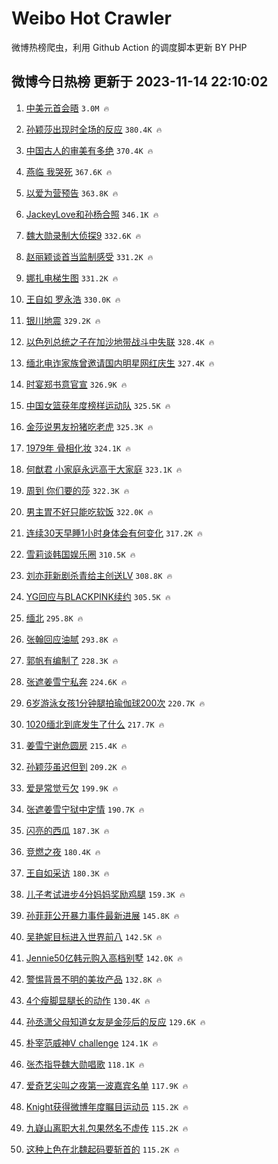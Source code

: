 # Weibo Hot Crawler 



微博热榜爬虫，利用 Github Action 的调度脚本更新 BY PHP 


## 微博今日热榜 更新于 2023-11-14 22:10:02 
1. [中美元首会晤](https://s.weibo.com/weibo?q=%23%E4%B8%AD%E7%BE%8E%E5%85%83%E9%A6%96%E4%BC%9A%E6%99%A4%23&t=31&band_rank=1&Refer=top) `3.0M 🔥` 

1. [孙颖莎出现时全场的反应](https://s.weibo.com/weibo?q=%23%E5%AD%99%E9%A2%96%E8%8E%8E%E5%87%BA%E7%8E%B0%E6%97%B6%E5%85%A8%E5%9C%BA%E7%9A%84%E5%8F%8D%E5%BA%94%23&t=31&band_rank=2&Refer=top) `380.4K 🔥` 

1. [中国古人的审美有多绝](https://s.weibo.com/weibo?q=%23%E4%B8%AD%E5%9B%BD%E5%8F%A4%E4%BA%BA%E7%9A%84%E5%AE%A1%E7%BE%8E%E6%9C%89%E5%A4%9A%E7%BB%9D%23&t=31&band_rank=3&Refer=top) `370.4K 🔥` 

1. [燕临 我哭死](https://s.weibo.com/weibo?q=%E7%87%95%E4%B8%B4%20%E6%88%91%E5%93%AD%E6%AD%BB&t=31&band_rank=4&Refer=top) `367.6K 🔥` 

1. [以爱为营预告](https://s.weibo.com/weibo?q=%E4%BB%A5%E7%88%B1%E4%B8%BA%E8%90%A5%E9%A2%84%E5%91%8A&t=31&band_rank=5&Refer=top) `363.8K 🔥` 

1. [JackeyLove和孙杨合照](https://s.weibo.com/weibo?q=%23JackeyLove%E5%92%8C%E5%AD%99%E6%9D%A8%E5%90%88%E7%85%A7%23&t=31&band_rank=6&Refer=top) `346.1K 🔥` 

1. [魏大勋录制大侦探9](https://s.weibo.com/weibo?q=%23%E9%AD%8F%E5%A4%A7%E5%8B%8B%E5%BD%95%E5%88%B6%E5%A4%A7%E4%BE%A6%E6%8E%A29%23&t=31&band_rank=7&Refer=top) `332.6K 🔥` 

1. [赵丽颖谈首当监制感受](https://s.weibo.com/weibo?q=%23%E8%B5%B5%E4%B8%BD%E9%A2%96%E8%B0%88%E9%A6%96%E5%BD%93%E7%9B%91%E5%88%B6%E6%84%9F%E5%8F%97%23&t=31&band_rank=8&Refer=top) `331.2K 🔥` 

1. [娜扎电梯生图](https://s.weibo.com/weibo?q=%E5%A8%9C%E6%89%8E%E7%94%B5%E6%A2%AF%E7%94%9F%E5%9B%BE&t=31&band_rank=9&Refer=top) `331.2K 🔥` 

1. [王自如 罗永浩](https://s.weibo.com/weibo?q=%E7%8E%8B%E8%87%AA%E5%A6%82%20%E7%BD%97%E6%B0%B8%E6%B5%A9&t=31&band_rank=10&Refer=top) `330.0K 🔥` 

1. [银川地震](https://s.weibo.com/weibo?q=%E9%93%B6%E5%B7%9D%E5%9C%B0%E9%9C%87&t=31&band_rank=11&Refer=top) `329.2K 🔥` 

1. [以色列总统之子在加沙地带战斗中失联](https://s.weibo.com/weibo?q=%23%E4%BB%A5%E8%89%B2%E5%88%97%E6%80%BB%E7%BB%9F%E4%B9%8B%E5%AD%90%E5%9C%A8%E5%8A%A0%E6%B2%99%E5%9C%B0%E5%B8%A6%E6%88%98%E6%96%97%E4%B8%AD%E5%A4%B1%E8%81%94%23&t=31&band_rank=12&Refer=top) `328.4K 🔥` 

1. [缅北电诈家族曾邀请国内明星网红庆生](https://s.weibo.com/weibo?q=%23%E7%BC%85%E5%8C%97%E7%94%B5%E8%AF%88%E5%AE%B6%E6%97%8F%E6%9B%BE%E9%82%80%E8%AF%B7%E5%9B%BD%E5%86%85%E6%98%8E%E6%98%9F%E7%BD%91%E7%BA%A2%E5%BA%86%E7%94%9F%23&t=31&band_rank=13&Refer=top) `327.4K 🔥` 

1. [时宴郑书意官宣](https://s.weibo.com/weibo?q=%23%E6%97%B6%E5%AE%B4%E9%83%91%E4%B9%A6%E6%84%8F%E5%AE%98%E5%AE%A3%23&t=31&band_rank=14&Refer=top) `326.9K 🔥` 

1. [中国女篮获年度榜样运动队](https://s.weibo.com/weibo?q=%23%E4%B8%AD%E5%9B%BD%E5%A5%B3%E7%AF%AE%E8%8E%B7%E5%B9%B4%E5%BA%A6%E6%A6%9C%E6%A0%B7%E8%BF%90%E5%8A%A8%E9%98%9F%23&t=31&band_rank=15&Refer=top) `325.5K 🔥` 

1. [金莎说男友扮猪吃老虎](https://s.weibo.com/weibo?q=%23%E9%87%91%E8%8E%8E%E8%AF%B4%E7%94%B7%E5%8F%8B%E6%89%AE%E7%8C%AA%E5%90%83%E8%80%81%E8%99%8E%23&t=31&band_rank=16&Refer=top) `325.3K 🔥` 

1. [1979年 骨相化妆](https://s.weibo.com/weibo?q=1979%E5%B9%B4%20%E9%AA%A8%E7%9B%B8%E5%8C%96%E5%A6%86&t=31&band_rank=17&Refer=top) `324.1K 🔥` 

1. [何猷君 小家庭永远高于大家庭](https://s.weibo.com/weibo?q=%E4%BD%95%E7%8C%B7%E5%90%9B%20%E5%B0%8F%E5%AE%B6%E5%BA%AD%E6%B0%B8%E8%BF%9C%E9%AB%98%E4%BA%8E%E5%A4%A7%E5%AE%B6%E5%BA%AD&t=31&band_rank=18&Refer=top) `323.1K 🔥` 

1. [周到 你们要的莎](https://s.weibo.com/weibo?q=%E5%91%A8%E5%88%B0%20%E4%BD%A0%E4%BB%AC%E8%A6%81%E7%9A%84%E8%8E%8E&t=31&band_rank=19&Refer=top) `322.3K 🔥` 

1. [男主胃不好只能吃软饭](https://s.weibo.com/weibo?q=%23%E7%94%B7%E4%B8%BB%E8%83%83%E4%B8%8D%E5%A5%BD%E5%8F%AA%E8%83%BD%E5%90%83%E8%BD%AF%E9%A5%AD%23&t=31&band_rank=20&Refer=top) `322.0K 🔥` 

1. [连续30天早睡1小时身体会有何变化](https://s.weibo.com/weibo?q=%23%E8%BF%9E%E7%BB%AD30%E5%A4%A9%E6%97%A9%E7%9D%A11%E5%B0%8F%E6%97%B6%E8%BA%AB%E4%BD%93%E4%BC%9A%E6%9C%89%E4%BD%95%E5%8F%98%E5%8C%96%23&t=31&band_rank=21&Refer=top) `317.2K 🔥` 

1. [雪莉谈韩国娱乐圈](https://s.weibo.com/weibo?q=%23%E9%9B%AA%E8%8E%89%E8%B0%88%E9%9F%A9%E5%9B%BD%E5%A8%B1%E4%B9%90%E5%9C%88%23&t=31&band_rank=22&Refer=top) `310.5K 🔥` 

1. [刘亦菲新剧杀青给主创送LV](https://s.weibo.com/weibo?q=%23%E5%88%98%E4%BA%A6%E8%8F%B2%E6%96%B0%E5%89%A7%E6%9D%80%E9%9D%92%E7%BB%99%E4%B8%BB%E5%88%9B%E9%80%81LV%23&t=31&band_rank=23&Refer=top) `308.8K 🔥` 

1. [YG回应与BLACKPINK续约](https://s.weibo.com/weibo?q=%23YG%E5%9B%9E%E5%BA%94%E4%B8%8EBLACKPINK%E7%BB%AD%E7%BA%A6%23&t=31&band_rank=24&Refer=top) `305.5K 🔥` 

1. [缅北](https://s.weibo.com/weibo?q=%E7%BC%85%E5%8C%97&t=31&band_rank=25&Refer=top) `295.8K 🔥` 

1. [张翰回应油腻](https://s.weibo.com/weibo?q=%23%E5%BC%A0%E7%BF%B0%E5%9B%9E%E5%BA%94%E6%B2%B9%E8%85%BB%23&t=31&band_rank=26&Refer=top) `293.8K 🔥` 

1. [郭帆有编制了](https://s.weibo.com/weibo?q=%23%E9%83%AD%E5%B8%86%E6%9C%89%E7%BC%96%E5%88%B6%E4%BA%86%23&t=31&band_rank=27&Refer=top) `228.3K 🔥` 

1. [张遮姜雪宁私奔](https://s.weibo.com/weibo?q=%23%E5%BC%A0%E9%81%AE%E5%A7%9C%E9%9B%AA%E5%AE%81%E7%A7%81%E5%A5%94%23&t=31&band_rank=28&Refer=top) `224.6K 🔥` 

1. [6岁游泳女孩1分钟腿拍瑜伽球200次](https://s.weibo.com/weibo?q=%236%E5%B2%81%E6%B8%B8%E6%B3%B3%E5%A5%B3%E5%AD%A91%E5%88%86%E9%92%9F%E8%85%BF%E6%8B%8D%E7%91%9C%E4%BC%BD%E7%90%83200%E6%AC%A1%23&t=31&band_rank=29&Refer=top) `220.7K 🔥` 

1. [1020缅北到底发生了什么](https://s.weibo.com/weibo?q=1020%E7%BC%85%E5%8C%97%E5%88%B0%E5%BA%95%E5%8F%91%E7%94%9F%E4%BA%86%E4%BB%80%E4%B9%88&t=31&band_rank=30&Refer=top) `217.7K 🔥` 

1. [姜雪宁谢危圆房](https://s.weibo.com/weibo?q=%23%E5%A7%9C%E9%9B%AA%E5%AE%81%E8%B0%A2%E5%8D%B1%E5%9C%86%E6%88%BF%23&t=31&band_rank=31&Refer=top) `215.4K 🔥` 

1. [孙颖莎虽迟但到](https://s.weibo.com/weibo?q=%23%E5%AD%99%E9%A2%96%E8%8E%8E%E8%99%BD%E8%BF%9F%E4%BD%86%E5%88%B0%23&t=31&band_rank=32&Refer=top) `209.2K 🔥` 

1. [爱是常觉亏欠](https://s.weibo.com/weibo?q=%E7%88%B1%E6%98%AF%E5%B8%B8%E8%A7%89%E4%BA%8F%E6%AC%A0&t=31&band_rank=33&Refer=top) `199.9K 🔥` 

1. [张遮姜雪宁狱中定情](https://s.weibo.com/weibo?q=%23%E5%BC%A0%E9%81%AE%E5%A7%9C%E9%9B%AA%E5%AE%81%E7%8B%B1%E4%B8%AD%E5%AE%9A%E6%83%85%23&t=31&band_rank=34&Refer=top) `190.7K 🔥` 

1. [闪亮的西瓜](https://s.weibo.com/weibo?q=%E9%97%AA%E4%BA%AE%E7%9A%84%E8%A5%BF%E7%93%9C&t=31&band_rank=35&Refer=top) `187.3K 🔥` 

1. [竞燃之夜](https://s.weibo.com/weibo?q=%E7%AB%9E%E7%87%83%E4%B9%8B%E5%A4%9C&t=31&band_rank=36&Refer=top) `180.4K 🔥` 

1. [王自如采访](https://s.weibo.com/weibo?q=%E7%8E%8B%E8%87%AA%E5%A6%82%E9%87%87%E8%AE%BF&t=31&band_rank=37&Refer=top) `180.3K 🔥` 

1. [儿子考试进步4分妈妈奖励鸡腿](https://s.weibo.com/weibo?q=%23%E5%84%BF%E5%AD%90%E8%80%83%E8%AF%95%E8%BF%9B%E6%AD%A54%E5%88%86%E5%A6%88%E5%A6%88%E5%A5%96%E5%8A%B1%E9%B8%A1%E8%85%BF%23&t=31&band_rank=38&Refer=top) `159.3K 🔥` 

1. [孙菲菲公开暴力事件最新进展](https://s.weibo.com/weibo?q=%E5%AD%99%E8%8F%B2%E8%8F%B2%E5%85%AC%E5%BC%80%E6%9A%B4%E5%8A%9B%E4%BA%8B%E4%BB%B6%E6%9C%80%E6%96%B0%E8%BF%9B%E5%B1%95&t=31&band_rank=39&Refer=top) `145.8K 🔥` 

1. [吴艳妮目标进入世界前八](https://s.weibo.com/weibo?q=%23%E5%90%B4%E8%89%B3%E5%A6%AE%E7%9B%AE%E6%A0%87%E8%BF%9B%E5%85%A5%E4%B8%96%E7%95%8C%E5%89%8D%E5%85%AB%23&t=31&band_rank=40&Refer=top) `142.5K 🔥` 

1. [Jennie50亿韩元购入高档别墅](https://s.weibo.com/weibo?q=%23Jennie50%E4%BA%BF%E9%9F%A9%E5%85%83%E8%B4%AD%E5%85%A5%E9%AB%98%E6%A1%A3%E5%88%AB%E5%A2%85%23&t=31&band_rank=41&Refer=top) `142.0K 🔥` 

1. [警惕背景不明的美妆产品](https://s.weibo.com/weibo?q=%E8%AD%A6%E6%83%95%E8%83%8C%E6%99%AF%E4%B8%8D%E6%98%8E%E7%9A%84%E7%BE%8E%E5%A6%86%E4%BA%A7%E5%93%81&t=31&band_rank=42&Refer=top) `132.8K 🔥` 

1. [4个瘦脚显腿长的动作](https://s.weibo.com/weibo?q=%234%E4%B8%AA%E7%98%A6%E8%84%9A%E6%98%BE%E8%85%BF%E9%95%BF%E7%9A%84%E5%8A%A8%E4%BD%9C%23&t=31&band_rank=43&Refer=top) `130.4K 🔥` 

1. [孙丞潇父母知道女友是金莎后的反应](https://s.weibo.com/weibo?q=%23%E5%AD%99%E4%B8%9E%E6%BD%87%E7%88%B6%E6%AF%8D%E7%9F%A5%E9%81%93%E5%A5%B3%E5%8F%8B%E6%98%AF%E9%87%91%E8%8E%8E%E5%90%8E%E7%9A%84%E5%8F%8D%E5%BA%94%23&t=31&band_rank=44&Refer=top) `129.6K 🔥` 

1. [朴宰范威神V challenge](https://s.weibo.com/weibo?q=%E6%9C%B4%E5%AE%B0%E8%8C%83%E5%A8%81%E7%A5%9EV%20challenge&t=31&band_rank=45&Refer=top) `124.1K 🔥` 

1. [张杰指导魏大勋唱歌](https://s.weibo.com/weibo?q=%23%E5%BC%A0%E6%9D%B0%E6%8C%87%E5%AF%BC%E9%AD%8F%E5%A4%A7%E5%8B%8B%E5%94%B1%E6%AD%8C%23&t=31&band_rank=46&Refer=top) `118.1K 🔥` 

1. [爱奇艺尖叫之夜第一波嘉宾名单](https://s.weibo.com/weibo?q=%23%E7%88%B1%E5%A5%87%E8%89%BA%E5%B0%96%E5%8F%AB%E4%B9%8B%E5%A4%9C%E7%AC%AC%E4%B8%80%E6%B3%A2%E5%98%89%E5%AE%BE%E5%90%8D%E5%8D%95%23&t=31&band_rank=47&Refer=top) `117.9K 🔥` 

1. [Knight获得微博年度瞩目运动员](https://s.weibo.com/weibo?q=%23Knight%E8%8E%B7%E5%BE%97%E5%BE%AE%E5%8D%9A%E5%B9%B4%E5%BA%A6%E7%9E%A9%E7%9B%AE%E8%BF%90%E5%8A%A8%E5%91%98%23&t=31&band_rank=48&Refer=top) `115.2K 🔥` 

1. [九嶷山离职大礼包果然名不虚传](https://s.weibo.com/weibo?q=%E4%B9%9D%E5%B6%B7%E5%B1%B1%E7%A6%BB%E8%81%8C%E5%A4%A7%E7%A4%BC%E5%8C%85%E6%9E%9C%E7%84%B6%E5%90%8D%E4%B8%8D%E8%99%9A%E4%BC%A0&t=31&band_rank=49&Refer=top) `115.2K 🔥` 

1. [这种上色在北魏起码要斩首的](https://s.weibo.com/weibo?q=%E8%BF%99%E7%A7%8D%E4%B8%8A%E8%89%B2%E5%9C%A8%E5%8C%97%E9%AD%8F%E8%B5%B7%E7%A0%81%E8%A6%81%E6%96%A9%E9%A6%96%E7%9A%84&t=31&band_rank=50&Refer=top) `115.2K 🔥` 


